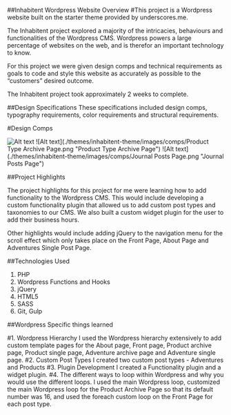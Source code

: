 ##Inhabitent Wordpress Website Overview
#This project is a Wordpress website built on the starter theme provided by underscores.me.  

The Inhabitent project explored a majority of the intricacies, behaviours and functionalities of the Wordpress CMS.  Wordpress powers a large percentage of websites on the web, and is therefor an important technology to know.  

For this project we were given design comps and technical requirements as goals to code and style this website as accurately as possible to the “customers” desired outcome. 

The Inhabitent project took approximately 2 weeks to complete.  

##Design Specifications 
These specifications included design comps, typography requirements, color requirements and structural requirements.  

#Design Comps

![Alt text](./themes/inhabitent-theme/images/comps/Homepage.png "Home Page")
![Alt text](./themes/inhabitent-theme/images/comps/Product Type Archive Page.png "Product Type Archive Page")
![Alt text](./themes/inhabitent-theme/images/comps/Journal Posts Page.png "Journal Posts Page")

##Project Highlights

The project highlights for this project for me were learning how to add functionality to the Wordpress CMS.  This would include developing a custom functionality plugin that allowed us to add custom post types and taxonomies to our CMS.  We also built a custom widget plugin for the user to add their business hours.  

Other highlights would include adding jQuery to the navigation menu for the scroll effect which only takes place on the Front Page, About Page and Adventures Single Post Page.   


##Technologies Used

1. PHP
2. Wordpress Functions and Hooks
3. jQuery 
4. HTML5
5. SASS
7. Git, Gulp

##Wordpress Specific things learned

#1. Wordpress Hierarchy
I used the Wordpress hierarchy extensively to add custom template pages for the About page, Front page, Product archive page, Product single page, Adventure archive page and Adventure single page. 
#2. Custom Post Types
I created two custom post types - Adventures and Products
#3. Plugin Development
I created a Functionality plugin and a widget plugin.
#4. The different ways to loop within Wordpress and why you would use the different loops.
I used the main Wordpress loop, customized the main Wordpress loop for the Product Archive Page so that its default number was 16, and used the foreach custom loop on the Front Page for each post type. 

